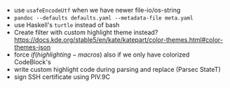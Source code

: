 * use `usafeEncodeUtf` when we have newer file-io/os-string 
* `pandoc --defaults defaults.yaml --metadata-file meta.yaml`
* use Haskell's `turtle` instead of bash
* Create filter with custom highlight theme instead? https://docs.kde.org/stable5/en/kate/katepart/color-themes.html#color-themes-json
* force $if(highlighting-macros)$ also if we only have colorized CodeBlock's
* write custom highlight code during parsing and replace (Parsec StateT)
* sign SSH certificate using PIV.9C 

